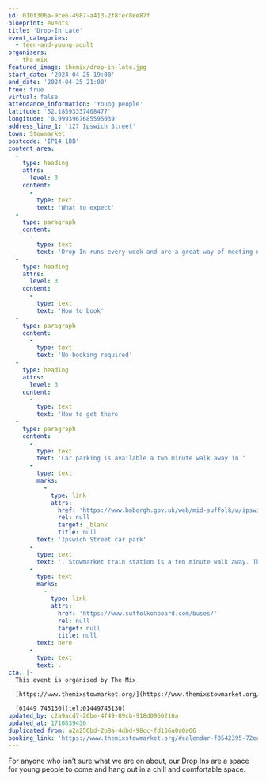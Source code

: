 ```yaml
---
id: 010f306a-9ce6-4987-a413-2f8fec8ee87f
blueprint: events
title: 'Drop-In Late'
event_categories:
  - teen-and-young-adult
organisers:
  - the-mix
featured_image: themix/drop-in-late.jpg
start_date: '2024-04-25 19:00'
end_date: '2024-04-25 21:00'
free: true
virtual: false
attendance_information: 'Young people'
latitude: '52.18593337408477'
longitude: '0.9993967685595039'
address_line_1: '127 Ipswich Street'
town: Stowmarket
postcode: 'IP14 1BB'
content_area:
  -
    type: heading
    attrs:
      level: 3
    content:
      -
        type: text
        text: 'What to expect'
  -
    type: paragraph
    content:
      -
        type: text
        text: 'Drop In runs every week and are a great way of meeting new friends and finding new passions.'
  -
    type: heading
    attrs:
      level: 3
    content:
      -
        type: text
        text: 'How to book'
  -
    type: paragraph
    content:
      -
        type: text
        text: 'No booking required'
  -
    type: heading
    attrs:
      level: 3
    content:
      -
        type: text
        text: 'How to get there'
  -
    type: paragraph
    content:
      -
        type: text
        text: 'Car parking is available a two minute walk away in '
      -
        type: text
        marks:
          -
            type: link
            attrs:
              href: 'https://www.babergh.gov.uk/web/mid-suffolk/w/ipswich-street-car-park-1'
              rel: null
              target: _blank
              title: null
        text: 'Ipswich Street car park'
      -
        type: text
        text: '. Stowmarket train station is a ten minute walk away. The nearest bus stop is one minute walk away, see the latest bus timetables '
      -
        type: text
        marks:
          -
            type: link
            attrs:
              href: 'https://www.suffolkonboard.com/buses/'
              rel: null
              target: null
              title: null
        text: here
      -
        type: text
        text: .
cta: |-
  This event is organised by The Mix

  [https://www.themixstowmarket.org/](https://www.themixstowmarket.org/) 

  [01449 745130](tel:01449745130)
updated_by: c2a9acd7-26be-4f49-89cb-918d0960210a
updated_at: 1710839430
duplicated_from: a2a256bd-2b8a-4dbd-98cc-fd136a0a0a66
booking_link: 'https://www.themixstowmarket.org/#calendar-f0542395-72ea-4bf6-8c39-c82dfc414127-event-lsnd0lq6-1714068000'
---
```

For anyone who isn’t sure what we are on about, our Drop Ins are a space for young people to come and hang out in a chill and comfortable space.